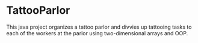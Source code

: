 # TattooParlor
This java project organizes a tattoo parlor and divvies up tattooing tasks to each of the workers at the parlor using two-dimensional arrays and OOP.
